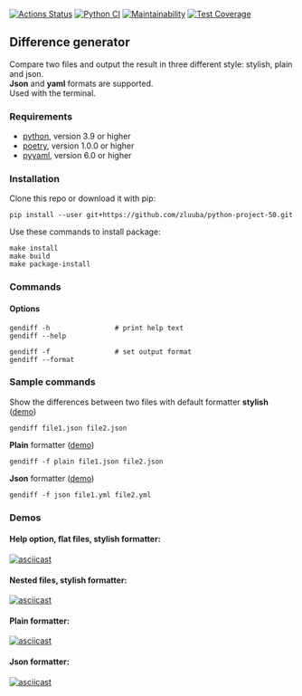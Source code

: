 [![Actions Status](https://github.com/zluuba/python-project-50/workflows/hexlet-check/badge.svg)](https://github.com/zluuba/python-project-50/actions) 
[![Python CI](https://github.com/zluuba/python-project-50/actions/workflows/pyci.yml/badge.svg)](https://github.com/zluuba/python-project-50/actions/workflows/pyci.yml)
[![Maintainability](https://api.codeclimate.com/v1/badges/83963175416f052072a8/maintainability)](https://codeclimate.com/github/zluuba/python-project-50/maintainability) 
[![Test Coverage](https://api.codeclimate.com/v1/badges/83963175416f052072a8/test_coverage)](https://codeclimate.com/github/zluuba/python-project-50/test_coverage)


## Difference generator
Compare two files and output the result in three different style: stylish, plain and json. </br>
**Json** and **yaml** formats are supported. </br>
Used with the terminal. </br>


### Requirements
- [python](https://www.python.org/), version 3.9 or higher
- [poetry](https://python-poetry.org/), version 1.0.0 or higher
- [pyyaml](https://pyyaml.org/), version 6.0 or higher


### Installation 

Clone this repo or download it with pip:
```ch
pip install --user git+https://github.com/zluuba/python-project-50.git
```

Use these commands to install package:
```ch
make install
make build
make package-install
```

### Commands
#### Options

```ch
gendiff -h                # print help text
gendiff --help

gendiff -f                # set output format
gendiff --format
```

### Sample commands

Show the differences between two files with default formatter **stylish**
([demo](https://github.com/zluuba/python-project-50#nested-files-stylish-formatter))
```ch
gendiff file1.json file2.json
```

**Plain** formatter
([demo](https://github.com/zluuba/python-project-50#plain-formatter))
```ch
gendiff -f plain file1.json file2.json
```

**Json** formatter
([demo](https://github.com/zluuba/python-project-50#json-formatter))
```ch
gendiff -f json file1.yml file2.yml
```


### Demos

#### Help option, flat files, stylish formatter:
[![asciicast](https://asciinema.org/a/V8EMBZ8dyIeVdGrgz5yOiY7tk.svg)](https://asciinema.org/a/V8EMBZ8dyIeVdGrgz5yOiY7tk)


#### Nested files, stylish formatter:
[![asciicast](https://asciinema.org/a/arUl8ZVGSi4hzsnaNf0nKwjZL.svg)](https://asciinema.org/a/arUl8ZVGSi4hzsnaNf0nKwjZL)


#### Plain formatter:
[![asciicast](https://asciinema.org/a/0V1KMW2AuUasLxNQ9ty6E11GO.svg)](https://asciinema.org/a/0V1KMW2AuUasLxNQ9ty6E11GO)


#### Json formatter:
[![asciicast](https://asciinema.org/a/zCfIoYSHW2KjjMHeJTkAHFnzC.svg)](https://asciinema.org/a/zCfIoYSHW2KjjMHeJTkAHFnzC)